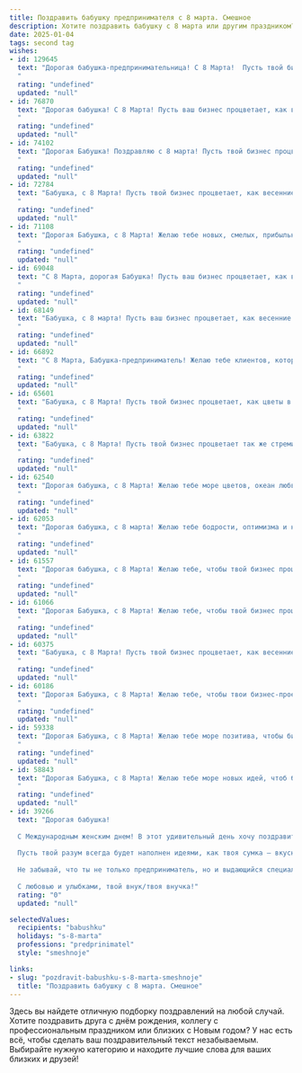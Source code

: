 ```yaml
---
title: Поздравить бабушку предпринимателя с 8 марта. Смешное
description: Хотите поздравить бабушку с 8 марта или другим праздником? Наш ИИ создаст незабываемое поздравление, а вы обязательно выделитесь среди других.  
date: 2025-01-04
tags: second tag
wishes:
- id: 129645
  text: "Дорогая бабушка-предпринимательница! С 8 Марта!  Пусть твой бизнес процветает так же бурно, как твой оптимизм, а конкуренты от зависти лопаются, как шарики с гелием! Желаю тебе море позитива, крепкого здоровья (чтобы успевать за всеми своими проектами!), и чтобы все твои гениальные идеи приносили миллионы (ну, хотя бы несколько сотен тысяч)!  С праздником!
  "
  rating: "undefined"
  updated: "null"
- id: 76870
  text: "Дорогая бабушка! С 8 Марта! Пусть ваш бизнес процветает, как весенние цветы, а конкуренты завидуют вашей деловой хватке! 🎉
  "
  rating: "undefined"
  updated: "null"
- id: 74102
  text: "Дорогая Бабушка! Поздравляю с 8 марта! Пусть твой бизнес процветает, как весенние цветы, а прибыль будет стабильной, как курс доллара в 90-х! 😉
  "
  rating: "undefined"
  updated: "null"
- id: 72784
  text: "Бабушка, с 8 Марта! Пусть твой бизнес процветает, как весенние цветы, а прибыль растёт по экспоненте, как… ну, как-нибудь, как у нас с тобой обычно бывает! 😉
  "
  rating: "undefined"
  updated: "null"
- id: 71108
  text: "Дорогая Бабушка, с 8 Марта! Желаю тебе новых, смелых, прибыльных идей, чтобы бизнес процветал, как весенние цветы, и приносил только радость! Пусть конкуренты завидуют твоему таланту и успеху, а клиенты – хвалят твою деловую хватку! 🥳
  "
  rating: "undefined"
  updated: "null"
- id: 69048
  text: "С 8 Марта, дорогая Бабушка! Пусть ваш бизнес процветает, как весенние цветы, а прибыль растет с каждым днем, как цены на недвижимость в центре Москвы! 😉
  "
  rating: "undefined"
  updated: "null"
- id: 68149
  text: "Бабушка, с 8 марта! Пусть ваш бизнес процветает, как весенние цветы, а клиенты приходят толпами, неся с собой не только прибыль, но и море позитива! 😄
  "
  rating: "undefined"
  updated: "null"
- id: 66892
  text: "С 8 Марта, Бабушка-предприниматель! Желаю тебе клиентов, которые платят вовремя, и  конкурентов, которые напрочь забывают про тебя. 😄🎉  Пусть твой бизнес процветает, а ты наслаждаешься заслуженным успехом!
  "
  rating: "undefined"
  updated: "null"
- id: 65601
  text: "Бабушка, с 8 Марта! Пусть твой бизнес процветает, как цветы в весеннем саду, а клиенты несут тебе прибыль, как пчелы нектар! 🐝💰🥂
  "
  rating: "undefined"
  updated: "null"
- id: 63822
  text: "Бабушка, с 8 Марта! Пусть твой бизнес процветает так же стремительно, как внуки растут, и приносит тебе не только прибыль, но и море позитивных эмоций! 😉
  "
  rating: "undefined"
  updated: "null"
- id: 62540
  text: "Дорогая бабушка, с 8 Марта! Желаю тебе море цветов, океан любви и целую гору прибыли! Пусть бизнес процветает, как весенняя зелень, а конкуренты завидуют, как сороки на блестящие бусы!
  "
  rating: "undefined"
  updated: "null"
- id: 62053
  text: "Дорогая бабушка, с 8 марта! Желаю тебе бодрости, оптимизма и новых, выгодных сделок! Пусть твой бизнес процветает, а кошелек всегда будет полон, как твой магазин после очередной удачной распродажи! 😉
  "
  rating: "undefined"
  updated: "null"
- id: 61557
  text: "Дорогая бабушка, с 8 Марта! Желаю тебе, чтобы твой бизнес процветал, как весенние цветы, а прибыль росла быстрее, чем  очередь за «весенними» скидками!  😜
  "
  rating: "undefined"
  updated: "null"
- id: 61066
  text: "Дорогая Бабушка, с 8 Марта! Желаю тебе, чтобы твой бизнес процветал как весенние цветы, а конкуренты  увядали как прошлогодняя трава! Пусть твоя деловая хватка будет острее, чем ножницы для бумаги, а прибыль выше, чем потолок! 🎉
  "
  rating: "undefined"
  updated: "null"
- id: 60375
  text: "Бабушка, с 8 Марта! Пусть твой бизнес процветает, как весенние цветы, а конкуренты завидуют твоей деловой хватке! Желаем тебе море заказов, полные карманы денег и немного времени на заслуженный отдых!
  "
  rating: "undefined"
  updated: "null"
- id: 60186
  text: "Дорогая Бабушка, с 8 Марта! Желаю тебе, чтобы твои бизнес-проекты процветали как весенние цветы, а конкуренты завидовали твоей хватке, как пчелы мёду! 😉
  "
  rating: "undefined"
  updated: "null"
- id: 59338
  text: "Дорогая Бабушка, с 8 Марта! Желаю тебе море позитива, чтобы бизнес процветал, как весенние цветы, и чтобы конкуренты завидовали твоей деловой хватке! 😉
  "
  rating: "undefined"
  updated: "null"
- id: 58843
  text: "Дорогая Бабушка, с 8 Марта! Желаю тебе море новых идей, чтоб бизнес процветал, как сады весной, и чтоб дефицит в твоем деле был только дефицитом времени на сон! 😜
  "
  rating: "undefined"
  updated: "null"
- id: 39266
  text: "Дорогая бабушка!
  
  С Международным женским днем! В этот удивительный день хочу поздравить тебя не только как мою любимую бабушку, но и как настоящую бизнес-леди! Ты умеешь делать деньги так же легко, как другие делают пирожки — и это искусство вызывает уважение!
  
  Пусть твой разум всегда будет наполнен идеями, как твоя сумка — вкусняшками! Желаю, чтобы каждый день приносил тебе новые возможности, а конкуренты были бы настолько заняты, что забывали о твоем великолепии!
  
  Не забывай, что ты не только предприниматель, но и выдающийся специалист по созданию горячих чая и долгих разговоров. Пусть мир бизнеса процветает, как твой красивый сад, а радость в жизни растет, как твои нарциссы каждую весну!
  
  С любовью и улыбками, твой внук/твоя внучка!"
  rating: "0"
  updated: "null"

selectedValues:
  recipients: "babushku"
  holidays: "s-8-marta"
  professions: "predprinimatel"
  style: "smeshnoje"

links:
- slug: "pozdravit-babushku-s-8-marta-smeshnoje"
  title: "Поздравить бабушку с 8 марта. Смешное"
---
```


Здесь вы найдете отличную подборку поздравлений на любой случай. 
Хотите поздравить друга с днём рождения, коллегу с профессиональным праздником или близких с Новым годом? У нас есть всё, чтобы сделать ваш поздравительный текст незабываемым. Выбирайте нужную категорию и находите лучшие слова для ваших близких и друзей!
